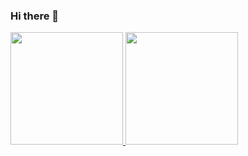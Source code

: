 ### Hi there 👋
<!-- 
I’m currently in my last year and finishing my Final Project as a requirement for getting my bachelor's degree in Informatics. 
I'm curious and interested learning in Data Science.
 -->
<p align="left">
<a href="https://github.com/marcellinus-witarsah">
  <img height="180em" src="https://github-readme-stats-eight-theta.vercel.app/api?username=dimasmds&show_icons=true&theme=algolia&include_all_commits=true&count_private=true"/>
  <img height="180em" src="https://github-readme-stats-eight-theta.vercel.app/api/top-langs/?username=dimasmds&layout=compact&langs_count=8&theme=algolia"/>
</a>
</p>
